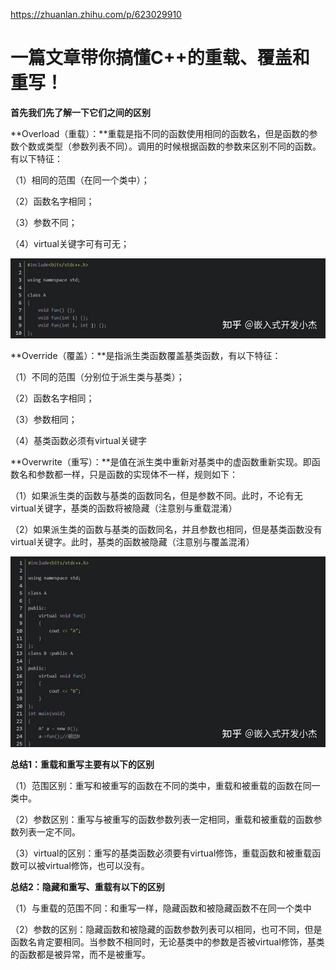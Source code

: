 https://zhuanlan.zhihu.com/p/623029910

# 一篇文章带你搞懂C++的重载、覆盖和重写！

**首先我们先了解一下它们之间的区别**

**Overload（重载）：**重载是指不同的函数使用相同的函数名，但是函数的参数个数或类型（参数列表不同）。调用的时候根据函数的参数来区别不同的函数。有以下特征：

（1）相同的范围（在同一个类中）；

（2）函数名字相同；

（3）参数不同；

（4）virtual关键字可有可无；

![img](./overload-ride-write.assets/v2-2a2c37f0c28722cf8b797d1f43f35c9c_b.jpg)

**Override（覆盖）：**是指派生类函数覆盖基类函数，有以下特征：

（1）不同的范围（分别位于派生类与基类）；

（2）函数名字相同；

（3）参数相同；

（4）基类函数必须有virtual关键字

**Overwrite（重写）：**是值在派生类中重新对基类中的虚函数重新实现。即函数名和参数都一样，只是函数的实现体不一样，规则如下：

（1）如果派生类的函数与基类的函数同名，但是参数不同。此时，不论有无virtual关键字，基类的函数将被隐藏（注意别与重载混淆）

（2）如果派生类的函数与基类的函数同名，并且参数也相同，但是基类函数没有virtual关键字。此时，基类的函数被隐藏（注意别与覆盖混淆）

![img](./overload-ride-write.assets/v2-79a6b4280709f4cb3ab89adcff22e537_b.jpg)

**总结1：重载和重写主要有以下的区别**

（1）范围区别：重写和被重写的函数在不同的类中，重载和被重载的函数在同一类中。

（2）参数区别：重写与被重写的函数参数列表一定相同，重载和被重载的函数参数列表一定不同。

（3）virtual的区别：重写的基类函数必须要有virtual修饰，重载函数和被重载函数可以被virtual修饰，也可以没有。

**总结2：隐藏和重写、重载有以下的区别**

（1）与重载的范围不同：和重写一样，隐藏函数和被隐藏函数不在同一个类中

（2）参数的区别：隐藏函数和被隐藏的函数参数列表可以相同，也可不同，但是函数名肯定要相同。当参数不相同时，无论基类中的参数是否被virtual修饰，基类的函数都是被异常，而不是被重写。